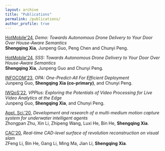 ```yaml
---
layout: archive
title: "Publications"
permalink: /publications/
author_profile: true
---
```

[HotMobile'24](https://hotmobile.org/2024/index.php?id=demo), *Demo: Towards Autonomous Drone Delivery to Your Door Over House-Aware Semantics* <br>
<b>Shengqing Xia</b>, Junpeng Guo, Peng Chen and Chunyi Peng. <br>

[HotMobile'24](https://hotmobile.org/2024/index.php?id=program), *SSS: Towards Autonomous Drone Delivery to Your Door Over House-Aware Semantics* <br>
<b>Shengqing Xia</b>, Junpeng Guo and Chunyi Peng. <br>

[INFOCOM'23](https://infocom2023.ieee-infocom.org/), *OPA: One-Predict-All For Efficient Deployment* <br>
Junpeng Guo, <b>Shengqing Xia (co-primary)</b>, and Chunyi Peng. <br>

[IWQoS'22](https://iwqos2022.ieee-iwqos.org/), *VPPlus: Exploring the Potentials of Video Processing for Live Video Analytics at the Edge* <br> 
Junpeng Guo, <b>Shengqing Xia</b>, and Chunyi Peng.<br>

[Appl. Sci.'20](https://www.mdpi.com/journal/applsci/), *Development and research of a multi-medium motion capture system for underwater intelligent agents* <br> 
Zhongpan Zhu, Xin Li, Zhipeng Wang, Luxi He, Bin He, <b>Shengqing Xia</b>.<br>

[CAC'20](https://ieeexplore.ieee.org/xpl/conhome/1803562/all-proceedings/), *Real-time CAD-level surface of revolution reconstruction on visual slam* <br> 
ZFeng Li, Bin He, Gang Li, Ming Ma, Jian Li, <b>Shengqing Xia</b>.<br>


